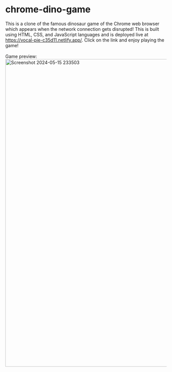 # chrome-dino-game
This is a clone of the famous dinosaur game of the Chrome web browser which appears when the network connection gets disrupted! This is built using HTML, CSS, and JavaScript languages and is deployed live at https://vocal-pie-c35d11.netlify.app/. Click on the link and enjoy playing the game!<br><br>
Game preview:
<img width="959" alt="Screenshot 2024-05-15 233503" src="https://github.com/alishasingh06/chrome-dino-game/assets/114938485/f91a006a-bdb3-4434-ba87-acefc7734995">
